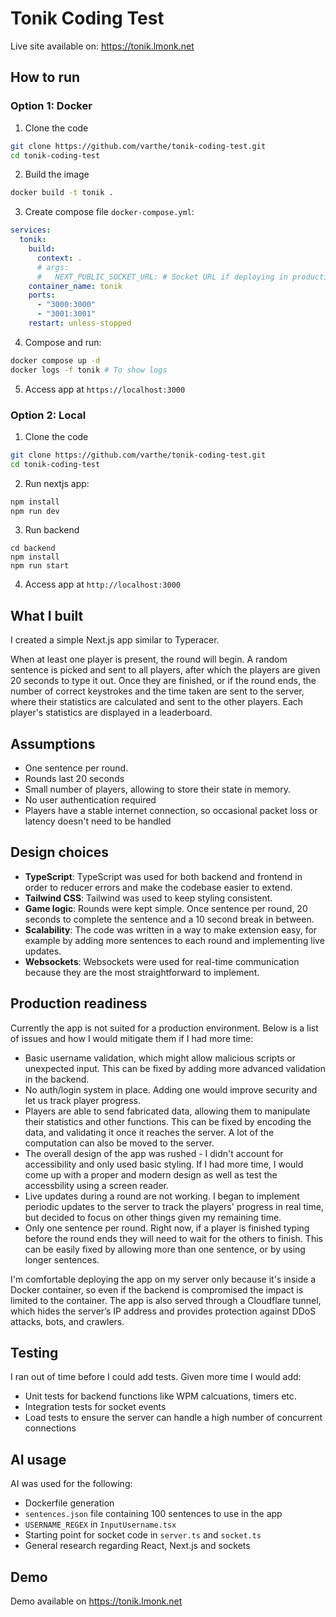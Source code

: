 # Tonik Coding Test

Live site available on: https://tonik.lmonk.net

## How to run

### Option 1: Docker

1. Clone the code

```bash
git clone https://github.com/varthe/tonik-coding-test.git
cd tonik-coding-test
```

2. Build the image

```bash
docker build -t tonik .
```

3. Create compose file `docker-compose.yml`:

```yaml
services:
  tonik:
    build:
      context: .
      # args:
      #   NEXT_PUBLIC_SOCKET_URL: # Socket URL if deploying in production
    container_name: tonik
    ports:
      - "3000:3000"
      - "3001:3001"
    restart: unless-stopped
```

4. Compose and run:

```bash
docker compose up -d
docker logs -f tonik # To show logs
```

5. Access app at `https://localhost:3000`

### Option 2: Local

1. Clone the code

```bash
git clone https://github.com/varthe/tonik-coding-test.git
cd tonik-coding-test
```

2. Run nextjs app:

```bash
npm install
npm run dev
```

3. Run backend

```
cd backend
npm install
npm run start
```

4. Access app at `http://localhost:3000`

## What I built

I created a simple Next.js app similar to Typeracer.

When at least one player is present, the round will begin. A random sentence is picked and sent to all players, after which the players are given 20 seconds to type it out. Once they are finished, or if the round ends, the number of correct keystrokes and the time taken are sent to the server, where their statistics are calculated and sent to the other players. Each player's statistics are displayed in a leaderboard.

## Assumptions

- One sentence per round.
- Rounds last 20 seconds
- Small number of players, allowing to store their state in memory.
- No user authentication required
- Players have a stable internet connection, so occasional packet loss or latency doesn't need to be handled

## Design choices

- **TypeScript**: TypeScript was used for both backend and frontend in order to reducer errors and make the codebase easier to extend.
- **Tailwind CSS**: Tailwind was used to keep styling consistent.
- **Game logic**: Rounds were kept simple. Once sentence per round, 20 seconds to complete the sentence and a 10 second break in between.
- **Scalability**: The code was written in a way to make extension easy, for example by adding more sentences to each round and implementing live updates.
- **Websockets**: Websockets were used for real-time communication because they are the most straightforward to implement.

## Production readiness

Currently the app is not suited for a production environment. Below is a list of issues and how I would mitigate them if I had more time:

- Basic username validation, which might allow malicious scripts or unexpected input. This can be fixed by adding more advanced validation in the backend.
- No auth/login system in place. Adding one would improve security and let us track player progress.
- Players are able to send fabricated data, allowing them to manipulate their statistics and other functions. This can be fixed by encoding the data, and validating it once it reaches the server. A lot of the computation can also be moved to the server.
- The overall design of the app was rushed - I didn't account for accessibility and only used basic styling. If I had more time, I would come up with a proper and modern design as well as test the accessbility using a screen reader.
- Live updates during a round are not working. I began to implement periodic updates to the server to track the players' progress in real time, but decided to focus on other things given my remaining time.
- Only one sentence per round. Right now, if a player is finished typing before the round ends they will need to wait for the others to finish. This can be easily fixed by allowing more than one sentence, or by using longer sentences.

I'm comfortable deploying the app on my server only because it's inside a Docker container, so even if the backend is compromised the impact is limited to the container. The app is also served through a Cloudflare tunnel, which hides the server’s IP address and provides protection against DDoS attacks, bots, and crawlers.

## Testing

I ran out of time before I could add tests. Given more time I would add:

- Unit tests for backend functions like WPM calcuations, timers etc.
- Integration tests for socket events
- Load tests to ensure the server can handle a high number of concurrent connections

## AI usage

AI was used for the following:

- Dockerfile generation
- `sentences.json` file containing 100 sentences to use in the app
- `USERNAME_REGEX` in `InputUsername.tsx`
- Starting point for socket code in `server.ts` and `socket.ts`
- General research regarding React, Next.js and sockets

## Demo

Demo available on https://tonik.lmonk.net
